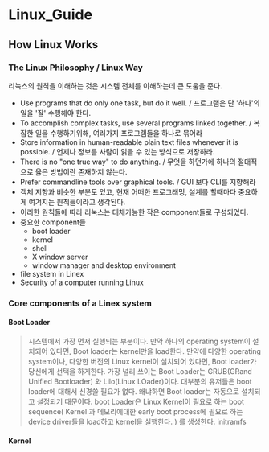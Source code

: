 # Linux_Guide
## How Linux Works
### The Linux Philosophy / Linux Way
리눅스의 원칙을 이해하는 것은 시스템 전체를 이해하는데 큰 도움을 준다. 
- Use programs that do only one task, but do it well. / 프로그램은 단 '하나'의 일을 '잘' 수행해야 한다.
- To accomplish complex tasks, use several programs linked together. / 복잡한 일을 수행하기위해, 여러가지 프로그램들을 하나로 묶어라
- Store information in human-readable plain text files whenever it is possible. / 언제나 정보를 사람이 읽을 수 있는 방식으로 저장하라.
- There is no "one true way" to do anything. / 무엇을 하던가에 하나의 절대적으로 옳은 방법이란 존재하지 않는다.
- Prefer commandline tools over graphical tools. / GUI 보다 CLI를 지향해라
- 객체 지향과 비슷한 부분도 있고, 현재 어떠한 프로그래밍, 설계를 할때마다 중요하게 여겨지는 원칙들이라고 생각된다.
- 이러한 원칙들에 따라 리눅스는 대체가능한 작은 component들로 구성되었다.
- 중요한 component들
  - boot loader
  - kernel
  - shell
  - X window server
  - window manager and desktop environment
 - file system in Linex
 - Security of a computer running Linux
 
### Core components of a Linex system
#### Boot Loader
> 시스템에서 가장 먼저 실행되는 부분이다. 만약 하나의 operating system이 설치되어 있다면, Boot loader는 kernel만을 load한다. 
만약에 다양한 operating system이나, 다양한 버전의 Linux kernel이 설치되어 있다면, Boot loader가 당신에게 선택을 하게한다. 가장 
널리 쓰이는 Boot Loader는 GRUB(GRand Unified Bootloader) 와 Lilo(Linux LOader)이다. 대부분의 유저들은 boot loader에 대해서 신경쓸 필요가 없다.
왜냐하면 Boot loader는 자동으로 설치되고 설정되기 때문이다. boot Loader은 Linux Kernel이 필요로 하는 boot sequence(
Kernel 과 메모리에대한 early boot process에 필요로 하는 device driver들을 load하고 kernel을 실행한다. )
를 생성한다. initramfs

#### Kernel
